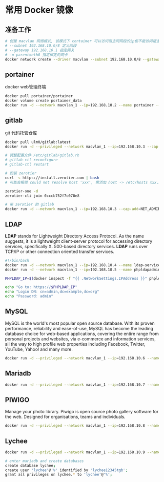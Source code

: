 # 常用 Docker 镜像

## 准备工作

```bash
# 创建 macvlan 网络模式, 该模式下 container 可以访问宿主同网段的ip但不能访问宿主ip, 宿主也无法访问内部的 container
# --subnet 192.168.10.0/8 定义网段
# --gateway 192.168.10.1 指定网关
# -o parent=eth0 指定绑定的网卡
docker network create --driver macvlan --subnet 192.168.10.0/8 --gateway 192.168.10.1 -o parent=eth0 macvlan_1
```

## portainer

docker web管理终端

```bash
docker pull portainer/portainer
docker volume create portainer_data
docker run -d --network macvlan_1 --ip=192.168.10.2 --name portainer --restart always -v /var/run/docker.sock:/var/run/docker.sock -v portainer_data:/data portainer/portainer
```

## gitlab

git 代码托管仓库

```bash
docker pull ulm0/gitlab:latest
docker run -d --privileged --network macvlan_1 --ip=192.168.10.3 --cap-add=NET_ADMIN --cap-add=SYS_ADMIN --device=/dev/net/tun --hostname gitlab.zjhlogo.io --name gitlab --restart always -v /home/pi/nas/gitlab-ce/config:/etc/gitlab -v /home/pi/nas/gitlab-ce/logs:/var/log/gitlab -v /home/pi/nas/gitlab-ce/data:/var/opt/gitlab ulm0/gitlab

# 调整配置文件 /etc/gitlab/gitlab.rb
# gitlab-ctl reconfigure
# gitlab-ctl restart

# 安装 zerotier
curl -s https://install.zerotier.com | bash
# 可能会报错 could not resolve host 'xxx', 需添加 host -> /etc/hosts xxx.xxx.xxx.xxx 'xxx'

zerotier-one -d
zerotier-cli join 0cccb752f7c070e8

# 带 zerotier 的 gitlab
docker run -d --network macvlan_1 --ip=192.168.10.3 --cap-add=NET_ADMIN --cap-add=SYS_ADMIN --device=/dev/net/tun --hostname gitlab.zjhlogo.io --name gitlab --restart always -v /home/pi/nas/gitlab-ce/config:/etc/gitlab -v /home/pi/nas/gitlab-ce/logs:/var/log/gitlab -v /home/pi/nas/gitlab-ce/data:/var/opt/gitlab zjhlogo/gitlab
```

## LDAP

**LDAP** stands for Lightweight Directory Access Protocol. As the name suggests, it is a lightweight client-server protocol for accessing directory services, specifically X. 500-based directory services. **LDAP** runs over TCP/IP or other connection oriented transfer services.

```bash
#!/bin/bash
docker run -d --network macvlan_1 --ip=192.168.10.4 --name ldap-service --hostname ldap.zjhlogo.io osixia/openldap
docker run -d --network macvlan_1 --ip=192.168.10.5 --name phpldapadmin-service --hostname phpldapadmin.zjhlogo.io --link ldap.zjhlogo.io:ldap-host --env PHPLDAPADMIN_LDAP_HOSTS=ldap-host osixia/phpldapadmin

PHPLDAP_IP=$(docker inspect -f "{{ .NetworkSettings.IPAddress }}" phpldapadmin.zjhlogo.io)

echo "Go to: https://$PHPLDAP_IP"
echo "Login DN: cn=admin,dc=example,dc=org"
echo "Password: admin"
```

## MySQL

MySQL is the world's most popular open source database. With its proven performance, reliability and ease-of-use, MySQL has become the leading database choice for web-based applications, covering the entire range from personal projects and websites, via e-commerce and information services, all the way to high profile web properties including Facebook, Twitter, YouTube, Yahoo! and many more.

```bash
docker run -d --privileged --network macvlan_1 --ip=192.168.10.6 --name mysql -e MYSQL_ROOT_PASSWORD=12345tgb -v /home/pi/nas/persistence/mysql/data:/var/lib/mysql --restart always biarms/mysql
```

## Mariadb

```bash
docker run -d --privileged --network macvlan_1 --ip=192.168.10.7 --name=mariadb -e PUID=1000 -e PGID=1000 -e MYSQL_ROOT_PASSWORD=12345tgb -e TZ=Asia/Hong_Kong -v /home/pi/nas/persistence/mariadb:/config --restart always ghcr.io/linuxserver/mariadb
```

## PIWIGO

Manage your photo library. Piwigo is open source photo gallery software for the web. Designed for organisations, teams and individuals.

```bash
docker run -d --privileged --network macvlan_1 --ip=192.168.10.8 --name piwigo -e PUID=1000 -e PGID=1000 -e TZ=Asia/Hong_Kong -v /home/pi/nas/persistence/piwigo/config:/config -v /home/pi/nas/persistence/piwigo/gallery:/gallery --restart always ghcr.io/linuxserver/piwigo
```


## Lychee

```bash
docker run -d --privileged --network macvlan_1 --ip=192.168.10.9 --name=lychee -v /home/pi/nas/persistence/lychee/conf:/conf -v /home/pi/nas/persistence/lychee/uploads:/uploads -v /home/pi/nas/persistence/lychee/sym:/sym -e PUID=1000 -e PGID=1000 -e PHP_TZ=Asia/Hong_Kong -e DB_CONNECTION=mysql -e DB_HOST=192.168.10.7 -e DB_PORT=3306 -e DB_DATABASE=lychee -e DB_USERNAME=lychee -e DB_PASSWORD=lychee12345tgb lycheeorg/lychee

# enter mariadb and create databases
create database lychee;
create user 'lychee'@'%' identified by 'lychee12345tgb';
grant all privileges on lychee.* to 'lychee'@'%';

```

